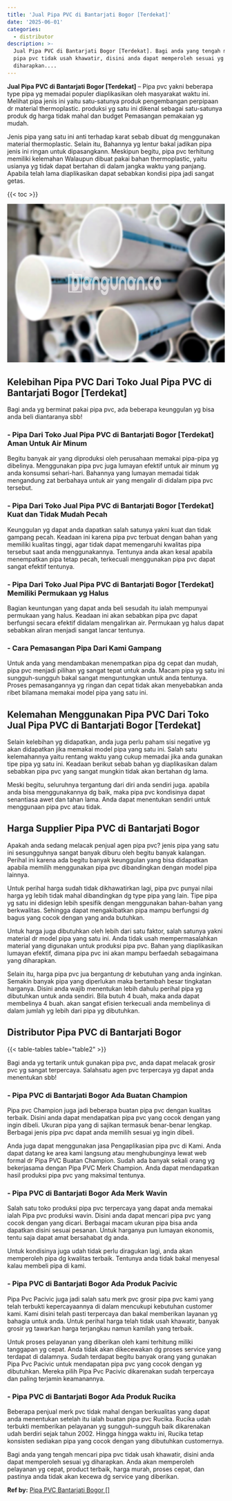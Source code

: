 ```yaml
---
title: 'Jual Pipa PVC di Bantarjati Bogor [Terdekat]'
date: '2025-06-01'
categories:
  - distributor
description: >-
  Jual Pipa PVC di Bantarjati Bogor [Terdekat]. Bagi anda yang tengah mencari
  pipa pvc tidak usah khawatir, disini anda dapat memperoleh sesuai yg
  diharapkan....
---
```


**Jual Pipa PVC di Bantarjati Bogor \[Terdekat\]** – Pipa pvc yakni beberapa type pipa yg memadai populer diaplikasikan oleh masyarakat waktu ini. Melihat pipa jenis ini yaitu satu-satunya produk pengembangan perpipaan dr material thermoplastic. produksi yg satu ini dikenal sebagai satu-satunya produk dg harga tidak mahal dan budget Pemasangan pemakaian yg mudah.

Jenis pipa yang satu ini anti terhadap karat sebab dibuat dg menggunakan material thermoplastic. Selain itu, Bahannya yg lentur bakal jadikan pipa jenis ini ringan untuk dipasangkann. Meskipun begitu, pipa pvc terhitung memiliki kelemahan Walaupun dibuat pakai bahan thermoplastic, yaitu usianya yg tidak dapat bertahan di dalam jangka waktu yang panjang. Apabila telah lama diaplikasikan dapat sebabkan kondisi pipa jadi sangat getas.

{{< toc >}}

![Jual Pipa PVC di Bantarjati Bogor [Terdekat]](/images/jaul-pipa-pvc-04.png)

## Kelebihan Pipa PVC Dari Toko Jual Pipa PVC di Bantarjati Bogor \[Terdekat\]

Bagi anda yg berminat pakai pipa pvc, ada beberapa keunggulan yg bisa anda beli diantaranya sbb!

### \- Pipa Dari Toko Jual Pipa PVC di Bantarjati Bogor \[Terdekat\] Aman Untuk Air Minum

Begitu banyak air yang diproduksi oleh perusahaan memakai pipa-pipa yg dibelinya. Menggunakan pipa pvc juga lumayan efektif untuk air minum yg anda konsumsi sehari-hari. Bahannya yang lumayan memadai tidak mengandung zat berbahaya untuk air yang mengalir di didalam pipa pvc tersebut.

### \- Pipa Dari Toko Jual Pipa PVC di Bantarjati Bogor \[Terdekat\] Kuat dan Tidak Mudah Pecah

Keunggulan yg dapat anda dapatkan salah satunya yakni kuat dan tidak gampang pecah. Keadaan ini karena pipa pvc terbuat dengan bahan yang memiliki kualitas tinggi, agar tidak dapat memengaruhi kwalitas pipa tersebut saat anda menggunakannya. Tentunya anda akan kesal apabila menempatkan pipa tetap pecah, terkecuali menggunakan pipa pvc dapat sangat efektif tentunya.

### \- Pipa Dari Toko Jual Pipa PVC di Bantarjati Bogor \[Terdekat\] Memiliki Permukaan yg Halus

Bagian keuntungan yang dapat anda beli sesudah itu ialah mempunyai permukaan yang halus. Keadaan ini akan sebabkan pipa pvc dapat berfungsi secara efektif didalam mengalirkan air. Permukaan yg halus dapat sebabkan aliran menjadi sangat lancar tentunya.

### \- Cara Pemasangan Pipa Dari Kami Gampang

Untuk anda yang mendambakan menempatkan pipa dg cepat dan mudah, pipa pvc menjadi pilihan yg sangat tepat untuk anda. Macam pipa yg satu ini sungguh-sungguh bakal sangat menguntungkan untuk anda tentunya. Proses pemasangannya yg ringan dan cepat tidak akan menyebabkan anda ribet bilamana memakai model pipa yang satu ini.

## Kelemahan Menggunakan Pipa PVC Dari Toko Jual Pipa PVC di Bantarjati Bogor \[Terdekat\]

Selain kelebihan yg didapatkan, anda juga perlu paham sisi negative yg akan didapatkan jika memakai model pipa yang satu ini. Salah satu kelemahannya yaitu rentang waktu yang cukup memadai jika anda gunakan tipe pipa yg satu ini. Keadaan berikut sebab bahan yg diaplikasikan dalam sebabkan pipa pvc yang sangat mungkin tidak akan bertahan dg lama.

Meski begitu, seluruhnya tergantung dari diri anda sendiri juga. apabila anda bisa menggunakannya dg baik, maka pipa pvc kondisinya dapat senantiasa awet dan tahan lama. Anda dapat menentukan sendiri untuk menggunaan pipa pvc atau tidak.

## Harga Supplier Pipa PVC di Bantarjati Bogor

Apakah anda sedang melacak penjual agen pipa pvc? jenis pipa yang satu ini sesungguhnya sangat banyak diburu oleh begitu banyak kalangan. Perihal ini karena ada begitu banyak keunggulan yang bisa didapatkan apabila memilih menggunakan pipa pvc dibandingkan dengan model pipa lainnya.

Untuk perihal harga sudah tidak dikhawatirkan lagi, pipa pvc punyai nilai harga yg lebih tidak mahal dibandingkan dg type pipa yang lain. Tipe pipa yg satu ini didesign lebih spesifik dengan menggunakan bahan-bahan yang berkwalitas. Sehingga dapat mengakibatkan pipa mampu berfungsi dg bagus yang cocok dengan yang anda butuhkan.

Untuk harga juga dibutuhkan oleh lebih dari satu faktor, salah satunya yakni material dr model pipa yang satu ini. Anda tidak usah mempermasalahkan material yang digunakan untuk produksi pipa pvc. Bahan yang diaplikasikan lumayan efektif, dimana pipa pvc ini akan mampu berfaedah sebagaimana yang diharapkan.

Selain itu, harga pipa pvc jua bergantung dr kebutuhan yang anda inginkan. Semakin banyak pipa yang diperlukan maka bertambah besar tingkatan harganya. Disini anda wajib menentukan lebih dahulu perihal pipa yg dibutuhkan untuk anda sendiri. Bila butuh 4 buah, maka anda dapat membelinya 4 buah. akan sangat efisien terkecuali anda membelinya di dalam jumlah yg lebih dari pipa yg dibutuhkan.

## Distributor Pipa PVC di Bantarjati Bogor

{{< table-tables table="table2" >}}

Bagi anda yg tertarik untuk gunakan pipa pvc, anda dapat melacak grosir pvc yg sangat terpercaya. Salahsatu agen pvc terpercaya yg dapat anda menentukan sbb!

### \- Pipa PVC di Bantarjati Bogor Ada Buatan Champion

Pipa pvc Champion juga jadi beberapa buatan pipa pvc dengan kualitas terbaik. Disini anda dapat mendapatkan pipa pvc yang cocok dengan yang ingin dibeli. Ukuran pipa yang di sajikan termasuk benar-benar lengkap. Berbagai jenis pipa pvc dapat anda memilih sesuai yg ingin dibeli.

Anda juga dapat menggunakan jasa Pengaplikasian pipa pvc di Kami. Anda dapat datang ke area kami langsung atau menghubunginya lewat web formal dr Pipa PVC Buatan Champion. Sudah ada banyak sekali orang yg bekerjasama dengan Pipa PVC Merk Champion. Anda dapat mendapatkan hasil produksi pipa pvc yang maksimal tentunya.

### \- Pipa PVC di Bantarjati Bogor Ada Merk Wavin

Salah satu toko produksi pipa pvc terpercaya yang dapat anda memakai ialah Pipa pvc produksi wavin. Disini anda dapat mencari pipa pvc yang cocok dengan yang dicari. Berbagai macam ukuran pipa bisa anda dapatkan disini sesuai pesanan. Untuk harganya pun lumayan ekonomis, tentu saja dapat amat bersahabat dg anda.

Untuk kondisinya juga udah tidak perlu diragukan lagi, anda akan memperoleh pipa dg kwalitas terbaik. Tentunya anda tidak bakal menyesal kalau membeli pipa di kami.

### \- Pipa PVC di Bantarjati Bogor Ada Produk Pacivic

Pipa Pvc Pacivic juga jadi salah satu merk pvc grosir pipa pvc kami yang telah terbukti kepercayaannya di dalam mencukupi kebutuhan customer kami. Kami disini telah pasti terpercaya dan bakal memberikan layanan yg bahagia untuk anda. Untuk perihal harga telah tidak usah khawatir, banyak grosir yg tawarkan harga terjangkau namun kamilah yang terbaik.

Untuk proses pelayanan yang diberikan oleh kami terhitung miliki tanggapan yg cepat. Anda tidak akan dikecewakan dg proses service yang terdapat di dalamnya. Sudah terdapat begitu banyak orang yang gunakan Pipa Pvc Pacivic untuk mendapatan pipa pvc yang cocok dengan yg dibutuhkan. Mereka pilih Pipa Pvc Pacivic dikarenakan sudah terpercaya dan paling terjamin keamanannya.

### \- Pipa PVC di Bantarjati Bogor Ada Produk Rucika

Beberapa penjual merk pvc tidak mahal dengan berkualitas yang dapat anda menentukan setelah itu ialah buatan pipa pvc Rucika. Rucika udah terbukti memberikan pelayanan yg sungguh-sungguh baik dikarenakan udah berdiri sejak tahun 2002. Hingga hingga waktu ini, Rucika tetap konsisten sediakan pipa yang cocok dengan yang dibutuhkan customernya.

Bagi anda yang tengah mencari pipa pvc tidak usah khawatir, disini anda dapat memperoleh sesuai yg diharapkan. Anda akan memperoleh pelayanan yg cepat, product terbaik, harga murah, proses cepat, dan pastinya anda tidak akan kecewa dg service yang diberikan.

**Ref by:** [Pipa PVC Bantarjati Bogor []](https://id.wikipedia.org/wiki/Pipa)
